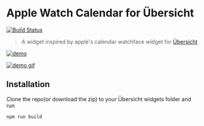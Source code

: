 # Apple Watch Calendar for Übersicht

[![Build Status](https://travis-ci.org/caiobep/apple-watch-calendar-widget.svg?branch=main)](https://travis-ci.org/caiobep/apple-watch-calendar-widget)

> A widget inspired by apple's calendar watchface widget for [Übersicht](http://tracesof.net/uebersicht/)

[![demo](https://github.com/caiobep/apple-watch-calendar/blob/main/docs/images/example-desktop-terminal.png?raw=true)](https://github.com/caiobep/apple-watch-calendar/tree/main/docs/images)

[![demo gif](https://github.com/caiobep/apple-watch-calendar/blob/main/docs/images/live-example.gif?raw=true)](https://github.com/caiobep/apple-watch-calendar/tree/main/docs/images)

## Installation

Clone the repo(or download the zip) to your Übersicht widgets folder and run

`npm run build`
